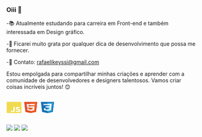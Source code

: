 ### Oiii 🥰


-📚 Atualmente estudando para carreira em Front-end e também interessada em Design gráfico.

-💬 Ficarei muito grata por qualquer dica de desenvolvimento que possa me fornecer.

-💌 Contato: rafaelikeyssi@gmail.com

Estou empolgada para compartilhar minhas criações e aprender com a comunidade de desenvolvedores e designers talentosos. Vamos criar coisas incríveis juntos! 😊

<div style="display: inline_block"><br>
  <img align="center" alt="Keyssi-Js" height="30" width="40" src="https://raw.githubusercontent.com/devicons/devicon/master/icons/javascript/javascript-plain.svg">
  <img align="center" alt="Keyssi-HTML" height="30" width="40" src="https://raw.githubusercontent.com/devicons/devicon/master/icons/html5/html5-original.svg">
  <img align="center" alt="Keyssi-CSS" height="30" width="40" src="https://raw.githubusercontent.com/devicons/devicon/master/icons/css3/css3-original.svg">
</div>
  
  ##
 
 <div> 
  <a href="#" target="_blank"><img src="https://img.shields.io/badge/-Instagram-%23E4405F?style=for-the-badge&logo=instagram&logoColor=white" target="_blank"></a>
  <a href = "#"><img src="https://img.shields.io/badge/-Gmail-%23333?style=for-the-badge&logo=gmail&logoColor=white" target="_blank"></a>
  <a href="#" target="_blank"><img src="https://img.shields.io/badge/-LinkedIn-%230077B5?style=for-the-badge&logo=linkedin&logoColor=white" target="_blank"></a> 
  
</div>
